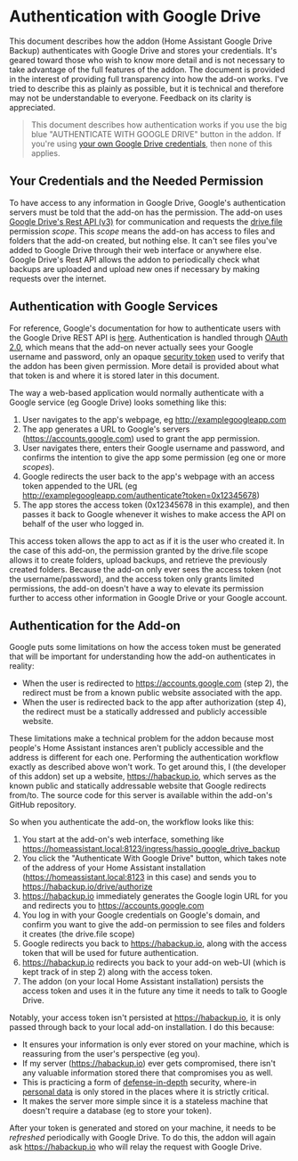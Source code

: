 # Authentication with Google Drive
This document describes how the addon (Home Assistant Google Drive Backup) authenticates with Google Drive and stores your credentials.  It's geared toward those who wish to know more detail and is not necessary to take advantage of the full features of the addon.  The document is provided in the interest of providing full transparency into how the add-on works.  I've tried to describe this as plainly as possible, but it is technical and therefore may not be understandable to everyone.  Feedback on its clarity is appreciated.

 > This document describes how authentication works if you use the big blue "AUTHENTICATE WITH GOOGLE DRIVE" button in the addon.  If you're using [your own Google Drive credentials](https://github.com/sabeechen/hassio-google-drive-backup/blob/master/LOCAL_AUTH.md), then none of this applies.

## Your Credentials and the Needed Permission 
To have access to any information in Google Drive, Google's authentication servers must be told that the add-on has the permission.  The add-on uses [Google Drive's Rest API (v3)](https://developers.google.com/drive/api/v3/about-sdk) for communication and requests the [drive.file](https://developers.google.com/drive/api/v3/about-auth) permission *scope*.  This *scope* means the add-on has access to files and folders that the add-on created, but nothing else.  It can't see files you've added to Google Drive through their web interface or anywhere else.  Google Drive's Rest API allows the addon to periodically check what backups are uploaded and upload new ones if necessary by making requests over the internet.  

## Authentication with Google Services
For reference, Google's documentation for how to authenticate users with the Google Drive REST API is [here](https://developers.google.com/drive/api/v3/about-auth).  Authentication is handled through [OAuth 2.0](https://developers.google.com/identity/protocols/OAuth2), which means that the add-on never actually sees your Google username and password, only an opaque [security token](https://en.wikipedia.org/wiki/Access_token) used to verify that the addon has been given permission.  More detail is provided about what that token is and where it is stored later in this document.

The way a web-based application would normally authenticate with a Google service (eg Google Drive) looks something like this:
1. User navigates to the app's webpage, eg http://examplegoogleapp.com
2. The app generates a URL to Google's servers (https://accounts.google.com) used to grant the app permission.
3. User navigates there, enters their Google username and password, and confirms the intention to give the app some permission (eg one or more *scopes*).
4. Google redirects the user back to the app's webpage with an access token appended to the URL (eg http://examplegoogleapp.com/authenticate?token=0x12345678)
5. The app stores the access token (0x12345678 in this example), and then passes it back to Google whenever it wishes to make access the API on behalf of the user who logged in.

This access token allows the app to act as if it is the user who created it.  In the case of this add-on, the permission granted by the drive.file scope allows it to create folders, upload backups, and retrieve the previously created folders.  Because the add-on only ever sees the access token (not the username/password), and the access token only grants limited permissions, the add-on doesn't have a way to elevate its permission further to access other information in Google Drive or your Google account.

## Authentication for the Add-on

Google puts some limitations on how the access token must be generated that will be important for understanding how the add-on authenticates in reality:
* When the user is redirected to https://accounts.google.com (step 2), the redirect must be from a known public website associated with the app.
* When the user is redirected back to the app after authorization (step 4), the redirect must be a statically addressed and publicly accessible website.

These limitations make a technical problem for the addon because most people's Home Assistant instances aren't publicly accessible and the address is different for each one. Performing the authentication workflow exactly as described above won't work.  To get around this, I (the developer of this addon) set up a website, https://habackup.io, which serves as the known public and statically addressable website that Google redirects from/to.  The source code for this server is available within the add-on's GitHub repository.

So when you authenticate the add-on, the workflow looks like this:
1. You start at the add-on's web interface, something like https://homeassistant.local:8123/ingress/hassio_google_drive_backup
2.  You click the "Authenticate With Google Drive" button, which takes note of the address of your Home Assistant installation (https://homeassistant.local:8123 in this case) and sends you to https://habackup.io/drive/authorize
3. https://habackup.io immediately generates the Google login URL for you and redirects you to https://accounts.google.com
4.  You log in with your Google credentials on Google's domain, and confirm you want to give the add-on permission to see files and folders it creates (the drive.file scope)
5.  Google redirects you back to https://habackup.io, along with the access token that will be used for future authentication.
6.  https://habackup.io redirects you back to your add-on web-UI (which is kept track of in step 2) along with the access token.
7.  The addon (on your local Home Assistant installation) persists the access token and uses it in the future any time it needs to talk to Google Drive.

Notably, your access token isn't persisted at https://habackup.io, it is only passed through back to your local add-on installation.  I do this because:
- It ensures your information is only ever stored on your machine, which is reassuring from the user's perspective (eg you).  
- If my server (https://habackup.io) ever gets compromised, there isn't any valuable information stored there that compromises you as well.
- This is practicing a form of [defense-in-depth](https://en.wikipedia.org/wiki/Defense_in_depth_%28computing%29) security, where-in [personal data](https://en.wikipedia.org/wiki/Personal_data) is only stored in the places where it is strictly critical.
- It makes the server more simple since it is a stateless machine that doesn't require a database (eg to store your token).  

After your token is generated and stored on your machine, it needs to be *refreshed* periodically with Google Drive.  To do this, the addon will again ask https://habackup.io who will relay the request with Google Drive.
